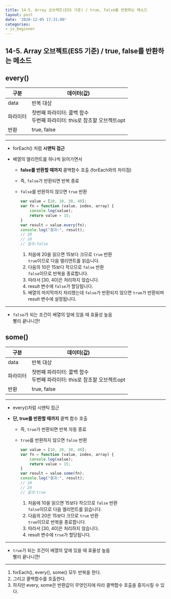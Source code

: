 ```yaml
---
title: 14-5. Array 오브젝트(ES5 기준) / true, false를 반환하는 메소드
layout: post
date: '2020-12-05 17:31:00'
categories:
- js_beginner
---
```


## 14-5. Array 오브젝트(ES5 기준) / true, false를 반환하는 메소드

## every()

|구분|데이터(값)|
|---|---------|
|data|반복 대상|
|파라미터|첫번째 파라미터: 콜백 함수 <br> 두번째 파라미터: this로 참조할 오브젝트opt|
|반환|true, false|

---

* forEach() 처럼 **시맨틱 접근**
* 배열의 엘리먼트를 하나씩 읽어가면서

    * **false를 반환할 때까지** 콜백함수 호출 (forEach와의 차이점)
    * 즉, `false`가 반환되면 반복 종료
    * `false`를 반환하지 않으면 `true` 반환
    
        ```javascript
        var value = [20, 10, 30, 40];
        var fn = function (value, index, array) {
            console.log(value);
            return value > 15;
        }
        var result = value.every(fn);
        console.log("결과:", result);
        // 20
        // 10
        // 결과:false
        ```
        
        1. 처음에 20을 읽으면 15보다 크므로 `true` 반환  
           `true`이므로 다음 엘리먼트를 읽습니다.
        2. 다음의 10은 15보다 작으므로 `false` 반환  
           `false`이므로 반복을 종료합니다.
        3. 따라서 [30, 40]은 처리하지 않습니다.
        4. result 변수에 `false`가 할당됩니다.
        5. 배열의 마지막까지 처리했는데 `false`가 반환되지 않으면 `true`가 반환되며 result 변수에 설정됩니다.
    
---

* `false`가 되는 조건이 배열의 앞에 있을 때 효율성 높음  
  빨리 끝나니깐!
  
## some()

|구분|데이터(값)|
|---|---------|
|data|반복 대상|
|파라미터|첫번째 파라미터: 콜백 함수 <br> 두번째 파라미터: this로 참조할 오브젝트opt|
|반환|true, false|

---

* every()처럼 시맨틱 접근
* **단, true를 반환할 때까지** 콜백 함수 호출

    * 즉, `true`가 반환되면 반복 자동 종료
    * `true`를 반환하지 않으면 `false` 반환
    
        ```javascript
        var value = [10, 20, 30, 40];
        var fn = function (value, index, array) {
            console.log(value);
            return value > 15;
        }
        var result = value.some(fn);
        console.log("결과:", result);
        // 10
        // 20
        // 결과:true
        ```
        
        1. 처음에 10을 읽으면 15보다 작으므로 `false` 반환  
           `false`이므로 다음 엘리먼트를 읽습니다.
        2. 다음의 20은 15보다 크므로 `true` 반환  
           `true`이므로 반복을 종료합니다.
        3. 따라서 [30, 40]은 처리하지 않습니다.
        4. result 변수에 `true`가 할당됩니다.
    
---

* `true`가 되는 조건이 배열의 앞에 있을 때 효율성 높음  
  빨리 끝나니깐!
  
---

1. forEach(), every(), some() 모두 반복을 한다.
2. 그리고 콜백함수를 호출한다.
3. 하지만 every, some은 반환값이 무엇인지에 따라 콜백함수 호출을 중지시킬 수 있다.